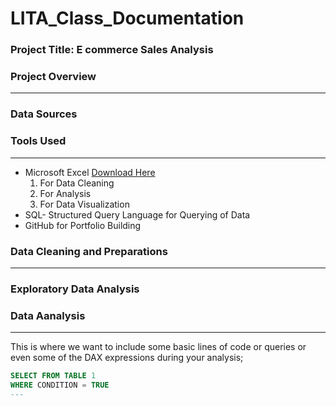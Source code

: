 # LITA_Class_Documentation

### Project Title: E commerce Sales Analysis

### Project Overview
---

### Data Sources


### Tools Used
---
- Microsoft Excel [Download Here](https://www.microsoft.com)
  1. For Data Cleaning
  2. For Analysis 
  3. For Data Visualization
- SQL- Structured Query Language for Querying of Data
- GitHub for Portfolio Building 

### Data Cleaning and Preparations
---





### Exploratory Data Analysis

### Data Aanalysis
---

This is where we want to include some basic lines of code or queries or even some of the DAX expressions during your analysis;

```SQL
SELECT FROM TABLE 1
WHERE CONDITION = TRUE
---
